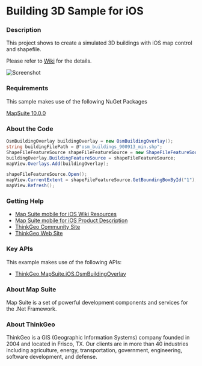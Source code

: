 # Building 3D Sample for iOS

### Description
This project shows to create a simulated 3D buildings with iOS map control and shapefile.

Please refer to [Wiki](http://wiki.thinkgeo.com/wiki/map_suite_mobile_for_ios) for the details.

![Screenshot](https://github.com/ThinkGeo/Building3DSample-foriOS/blob/master/ScreenShot.png)

### Requirements
This sample makes use of the following NuGet Packages

[MapSuite 10.0.0](https://www.nuget.org/packages?q=ThinkGeo)

### About the Code

```csharp
OsmBuildingOverlay buildingOverlay = new OsmBuildingOverlay();
string buildingFilePath = @"osm_buildings_900913_min.shp";
ShapeFileFeatureSource shapeFileFeatureSource = new ShapeFileFeatureSource(buildingFilePath);
buildingOverlay.BuildingFeatureSource = shapeFileFeatureSource;
mapView.Overlays.Add(buildingOverlay);

shapeFileFeatureSource.Open();
mapView.CurrentExtent = shapeFileFeatureSource.GetBoundingBoxById("1");
mapView.Refresh();
```

### Getting Help

- [Map Suite mobile for iOS Wiki Resources](http://wiki.thinkgeo.com/wiki/map_suite_mobile_for_ios)
- [Map Suite mobile for iOS Product Description](https://thinkgeo.com/ui-controls#mobile-platforms)
- [ThinkGeo Community Site](http://community.thinkgeo.com/)
- [ThinkGeo Web Site](http://www.thinkgeo.com)

### Key APIs
This example makes use of the following APIs:

- [ThinkGeo.MapSuite.iOS.OsmBuildingOverlay](http://wiki.thinkgeo.com/wiki/api/thinkgeo.mapsuite.ios.OsmBuildingOverlay)

### About Map Suite
Map Suite is a set of powerful development components and services for the .Net Framework.

### About ThinkGeo
ThinkGeo is a GIS (Geographic Information Systems) company founded in 2004 and located in Frisco, TX. Our clients are in more than 40 industries including agriculture, energy, transportation, government, engineering, software development, and defense.
